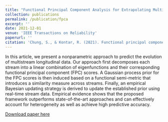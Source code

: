 ```yaml
---
title: "Functional Principal Component Analysis for Extrapolating Multistream Longitudinal Data"
collection: publications
permalink: /publication/fpca
excerpt: ''
date: 2021-12-01
venue: 'IEEE Transactions on Reliability'
paperurl: ''
citation: 'Chung, S., & Kontar, R. (2021). Functional principal component analysis for extrapolating multistream longitudinal data. <i>IEEE Transactions on Reliability</i>, 70(4), 1321-1331.'
---
```

In this article, we present a nonparametric approach to predict the evolution of multistream longitudinal data. Our approach first decomposes each stream into a linear combination of eigenfunctions and their corresponding functional principal component (FPC) scores. A Gaussian process prior for the FPC scores is then induced based on a functional semi-metric that introduces a similarity measure across streams. Finally, an empirical Bayesian updating strategy is derived to update the established prior using real-time stream data. Empirical evidence shows that the proposed framework outperforms state-of-the-art approaches and can effectively account for heterogeneity as well as achieve high predictive accuracy.

[Download paper here](https://ieeexplore.ieee.org/abstract/document/9258998)
